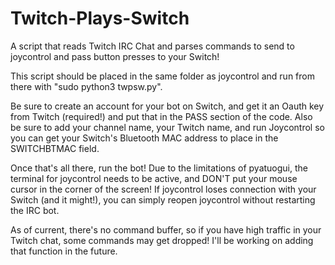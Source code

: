 # Twitch-Plays-Switch
A script that reads Twitch IRC Chat and parses commands to send to joycontrol and pass button presses to your Switch!

This script should be placed in the same folder as joycontrol and run from there with "sudo python3 twpsw.py".

Be sure to create an account for your bot on Switch, and get it an Oauth key from Twitch (required!) and put that in the PASS section of the code.
Also be sure to add your channel name, your Twitch name, and run Joycontrol so you can get your Switch's Bluetooth MAC address to place in the
SWITCHBTMAC field.

Once that's all there, run the bot! Due to the limitations of pyatuogui, the terminal for joycontrol needs to be active, and DON'T put your mouse cursor
in the corner of the screen! If joycontrol loses connection with your Switch (and it might!), you can simply reopen joycontrol without restarting the IRC bot.

As of current, there's no command buffer, so if you have high traffic in your Twitch chat, some commands may get dropped! I'll be working on adding that
function in the future.
